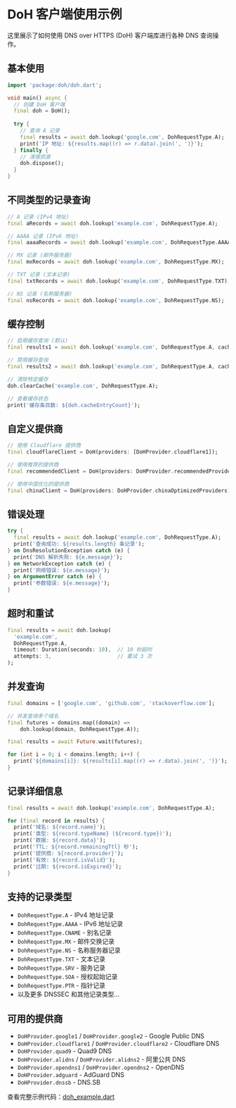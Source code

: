 # DoH 客户端使用示例

这里展示了如何使用 DNS over HTTPS (DoH) 客户端库进行各种 DNS 查询操作。

## 基本使用

```dart
import 'package:doh/doh.dart';

void main() async {
  // 创建 DoH 客户端
  final doh = DoH();
  
  try {
    // 查询 A 记录
    final results = await doh.lookup('google.com', DohRequestType.A);
    print('IP 地址: ${results.map((r) => r.data).join(', ')}');
  } finally {
    // 清理资源
    doh.dispose();
  }
}
```

## 不同类型的记录查询

```dart
// A 记录 (IPv4 地址)
final aRecords = await doh.lookup('example.com', DohRequestType.A);

// AAAA 记录 (IPv6 地址)  
final aaaaRecords = await doh.lookup('example.com', DohRequestType.AAAA);

// MX 记录 (邮件服务器)
final mxRecords = await doh.lookup('example.com', DohRequestType.MX);

// TXT 记录 (文本记录)
final txtRecords = await doh.lookup('example.com', DohRequestType.TXT);

// NS 记录 (名称服务器)
final nsRecords = await doh.lookup('example.com', DohRequestType.NS);
```

## 缓存控制

```dart
// 启用缓存查询 (默认)
final results1 = await doh.lookup('example.com', DohRequestType.A, cache: true);

// 禁用缓存查询
final results2 = await doh.lookup('example.com', DohRequestType.A, cache: false);

// 清除特定缓存
doh.clearCache('example.com', DohRequestType.A);

// 查看缓存状态
print('缓存条目数: ${doh.cacheEntryCount}');
```

## 自定义提供商

```dart
// 使用 Cloudflare 提供商
final cloudflareClient = DoH(providers: [DoHProvider.cloudflare1]);

// 使用推荐的提供商
final recommendedClient = DoH(providers: DoHProvider.recommendedProviders);

// 使用中国优化的提供商
final chinaClient = DoH(providers: DoHProvider.chinaOptimizedProviders);
```

## 错误处理

```dart
try {
  final results = await doh.lookup('example.com', DohRequestType.A);
  print('查询成功: ${results.length} 条记录');
} on DnsResolutionException catch (e) {
  print('DNS 解析失败: ${e.message}');
} on NetworkException catch (e) {
  print('网络错误: ${e.message}');
} on ArgumentError catch (e) {
  print('参数错误: ${e.message}');
}
```

## 超时和重试

```dart
final results = await doh.lookup(
  'example.com',
  DohRequestType.A,
  timeout: Duration(seconds: 10),  // 10 秒超时
  attempts: 3,                     // 重试 3 次
);
```

## 并发查询

```dart
final domains = ['google.com', 'github.com', 'stackoverflow.com'];

// 并发查询多个域名
final futures = domains.map((domain) => 
    doh.lookup(domain, DohRequestType.A));

final results = await Future.wait(futures);

for (int i = 0; i < domains.length; i++) {
  print('${domains[i]}: ${results[i].map((r) => r.data).join(', ')}');
}
```

## 记录详细信息

```dart
final results = await doh.lookup('example.com', DohRequestType.A);

for (final record in results) {
  print('域名: ${record.name}');
  print('类型: ${record.typeName} (${record.type})');
  print('数据: ${record.data}');
  print('TTL: ${record.remainingTtl} 秒');
  print('提供商: ${record.provider}');
  print('有效: ${record.isValid}');
  print('过期: ${record.isExpired}');
}
```

## 支持的记录类型

- `DohRequestType.A` - IPv4 地址记录
- `DohRequestType.AAAA` - IPv6 地址记录
- `DohRequestType.CNAME` - 别名记录
- `DohRequestType.MX` - 邮件交换记录
- `DohRequestType.NS` - 名称服务器记录
- `DohRequestType.TXT` - 文本记录
- `DohRequestType.SRV` - 服务记录
- `DohRequestType.SOA` - 授权起始记录
- `DohRequestType.PTR` - 指针记录
- 以及更多 DNSSEC 和其他记录类型...

## 可用的提供商

- `DoHProvider.google1` / `DoHProvider.google2` - Google Public DNS
- `DoHProvider.cloudflare1` / `DoHProvider.cloudflare2` - Cloudflare DNS
- `DoHProvider.quad9` - Quad9 DNS
- `DoHProvider.alidns` / `DoHProvider.alidns2` - 阿里公共 DNS
- `DoHProvider.opendns1` / `DoHProvider.opendns2` - OpenDNS
- `DoHProvider.adguard` - AdGuard DNS
- `DoHProvider.dnssb` - DNS.SB

查看完整示例代码：[doh_example.dart](./doh_example.dart)